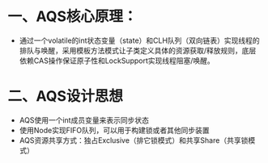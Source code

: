 # 一、AQS核心原理：
* 通过一个volatile的int状态变量（state）和CLH队列（双向链表）实现线程的排队与唤醒，采用模板方法模式让子类定义具体的资源获取/释放规则，底层依赖CAS操作保证原子性和LockSupport实现线程阻塞/唤醒。
 
# 二、AQS设计思想
* AQS使用一个int成员变量来表示同步状态
* 使用Node实现FIFO队列，可以用于构建锁或者其他同步装置
* AQS资源共享方式：独占Exclusive（排它锁模式）和共享Share（共享锁模式）
